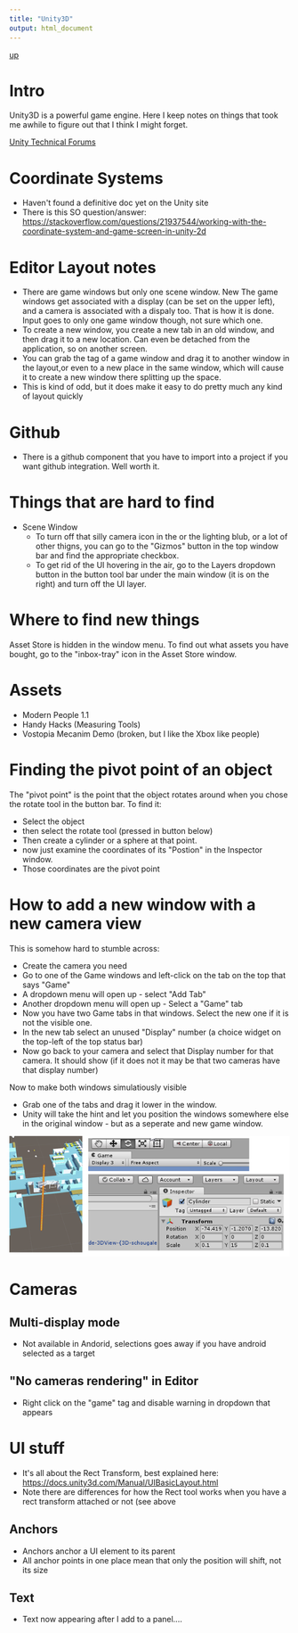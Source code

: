 ```yaml
---
title: "Unity3D"
output: html_document
---
```

[up](https://mikewise2718.github.io/markdowndocs/)

# Intro
Unity3D is a powerful game engine. Here I keep notes on things that took me awhile to figure out that I think I might forget.


[Unity Technical Forums](http://answers.unity3d.com/page/faq.html)

# Coordinate Systems
* Haven't found a definitive doc yet on the Unity site
* There is this SO question/answer: <https://stackoverflow.com/questions/21937544/working-with-the-coordinate-system-and-game-screen-in-unity-2d>

# Editor Layout notes
* There are game windows but only one scene window. New The game windows get associated with a display (can be set on the upper left), and a camera is associated with a dispaly too. That is how it is done. Input goes to only one game window though, not sure which one.
* To create a new window, you create a new tab in an old window, and then drag it to a new location. Can even be detached from the application, so on another screen.
* You can grab the tag of a game window and drag it to another window in the layout,or even to a new place in the same window, which will cause it to create a new window there splitting up the space. 
* This is kind of odd, but it does make it easy to do pretty much any kind of layout quickly

# Github
 * There is a github component that you have to import into a project if you want github integration. Well worth it.

# Things that are hard to find
 * Scene Window
    * To turn off that silly camera icon in the or the lighting blub, or a lot of other thigns, you can go to the "Gizmos" button in the top window bar and find the appropriate checkbox.
    * To get rid of the UI hovering in the air, go to the Layers dropdown button in the button tool bar under the main window (it is on the right) and turn off the UI layer.

# Where to find new things
Asset Store is hidden in the window menu. To find out what assets you have bought, go to the "inbox-tray" icon in the Asset Store window.

# Assets 
 * Modern People 1.1
 * Handy Hacks (Measuring Tools)
 * Vostopia Mecanim Demo (broken, but I like the Xbox like people)

# Finding the pivot point of an object
The "pivot point" is the point that the object rotates around when you chose the rotate tool in the button bar. To find it:
* Select the object
* then select the rotate tool (pressed in button below)
* Then create a cylinder or a sphere at that point. 
* now just examine the coordinates of its "Postion" in the Inspector window.
* Those coordinates are the pivot point

# How to add a new window with a new camera view
This is somehow hard to stumble across:
* Create the camera you need
* Go to one of the Game windows and left-click on the tab on the top that says "Game"
* A dropdown menu will open up - select "Add Tab"
* Another dropdown menu will open up - Select a "Game" tab
* Now you have two Game tabs in that windows. Select the new one if it is not the visible one.
* In the new tab select an unused "Display" number (a choice widget on the top-left of the top status bar)
* Now go back to your camera and select that Display number for that camera. It should show (if it does not it may be that two cameras have that display number)

Now to make both windows simulatiously visible
 - Grab one of the tabs and drag it lower in the window.
 - Unity will take the hint and let you position the windows somewhere else in the original window - but as a seperate and new game window.

![Finding Pivot](FindingPivot.png)


# Cameras


## Multi-display mode
- Not available in Andorid, selections goes away if you have android selected as a target

## "No cameras rendering" in Editor
- Right click on the "game" tag and disable warning in dropdown that appears

# UI stuff
* It's all about the Rect Transform, best explained here: <https://docs.unity3d.com/Manual/UIBasicLayout.html>
* Note there are differences for how the Rect tool works when you have a rect transform attached or not (see above

## Anchors
* Anchors anchor a UI element to its parent
* All anchor points in one place mean that only the position will shift, not its size

## Text
* Text now appearing after I add to a panel....

